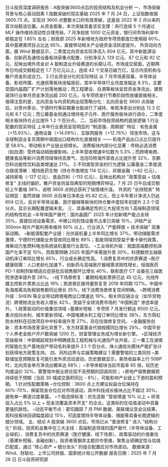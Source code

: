 日斗投资深度调研报告：A股突破3600点后的投资结构及机会分析
一、市场突破背景与核心驱动因素
1.指数突破的现实基础
2025 年 7 月 24 日，上证指数收报 3605.73 点，实现对 3600 点整数关口的有效突破，这是自 2022 年 2 月以来的首次站稳该位置。从资金面看，本次突破具备坚实支撑：央行连续 5 个月通过 MLF 操作维持流动性合理充裕，7 月净投放 1000 亿元资金，银行间市场利率中枢稳定在 1.85% 左右；财政部 2025 年新增地方政府专项债额度已使用超 60%，其中基建类项目占比达 65%，直接带动相关产业链资金活跃度提升。
外资动向方面，据 Wind 数据显示，二季度北向资金实际净流入 604 亿元，其中新能源设备、创新药及通信设备板块获重点配置，分别净买入 129 亿元、87 亿元和 92 亿元，反映出境外资金对 A 股制造业升级赛道的长期认可。市场成交层面，近期两市日均成交额稳定在 1.7 万亿元以上，连续 42 个交易日破万亿，显示内资机构与散户资金形成合力。
2.行业资金分化的实际特征
从 7 月市场表现看，半导体设备、影视传媒、光通信等板块涨幅居前，其中半导体行业月度涨幅达 8.3%，主要受国内晶圆厂扩产计划落地推动；而工程建设、白酒等板块呈现资金净流出，建筑装饰行业单月资金净流出超 200 亿元，与专项债发行节奏阶段性放缓直接相关。
值得注意的是，北向资金与内资机构出现策略分化：北向资金在 3600 点突破后，对贵州茅台、宁德时代等前期重仓股进行了减持，单周净卖出分别达 12.3 亿元和 8.7 亿元；而公募基金则通过增持电子元件、医疗服务板块进行调仓，二季度相关板块持仓占比提升 1.2 个百分点。
二、当前市场投资结构的底层逻辑
1.行业配置的现实特征
上半年行业表现呈现明显的 "制造强、周期弱" 特征：有色金属（+15.93%）、通用设备（+14.09%）、互联网服务（+12.76%）领涨市场，这与全球制造业复苏周期中我国出口结构优化直接相关 —— 机电产品出口占比已提升至 58.6%，带动相关产业链业绩增长。
消费板块内部分化显著：传统必选消费（如白酒）受终端动销放缓影响，上半年营收增速中位数为 5.3%；而跨境电商、健康食品等新兴消费领域保持高景气，泡泡玛特海外营收占比提升至 32%，东鹏饮料功能性饮料品类增速达 21%。
2.不同类型资金的行为逻辑
公募基金二季度调仓路径清晰：增持医药生物（持仓市值增加 114 亿元）、非银金融（+82 亿元），减持家电（-127 亿元）、食品饮料（-113 亿元），反映出机构对 "政策受益 + 估值修复" 主线的偏好。散户资金则呈现典型的短期博弈特征，7 月 25 日午后成交额较上午萎缩 38%，说明 3600 点附近获利了结情绪升温。
外资的 "长持短卖" 特征明显：虽然突破 3600 点后单日净卖出 65.82 亿元，但上半年累计净流入仍达 604 亿元，且对半导体设备、医疗器械等板块的持仓集中度较年初提升 2.3 个百分点，显示长期配置逻辑未变。
三、具备确定性的三大投资方向
1.高端制造领域的结构性机会
◦半导体国产替代：国内晶圆厂 2025 年计划新增产能占全球 35%，直接拉动设备需求，中微公司刻蚀设备市占率已突破 15%，沪硅产业 300mm 硅片产能利用率维持 90% 以上，行业进入 "产能释放 + 技术突破" 双重驱动期。
◦新能源配套产业链：光伏装机量上半年同比增长 37%，带动储能需求激增，宁德时代储能业务营收同比增长 89%；氢能领域则受益于重卡替代政策，潍柴动力氢燃料电池系统装机量居行业首位。
◦工业母机升级：我国高端数控机床国产化率不足 10%，而政策明确 2025 年国产率需提升至 30%，科德数控五轴联动机床订单同比增长 65%，行业成长确定性高。
1.消费复苏中的优质赛道
◦医疗健康刚需：人口老龄化加速下，创新药与高端医疗器械需求刚性增长，恒瑞医药 PD-1 抑制剂新增适应症获批后销售额环比增长 40%，联影医疗 CT 设备在三级医院渗透率提升至 28%。
◦线下场景修复：暑期档电影票房已达 45 亿元，光线传媒主控影片票房占比达 19%；旅游景区接待量恢复至 2019 年同期 127%，中国中免海南离岛免税销售额同比增长 35%，线下消费场景修复空间明确。
◦跨境消费升级：SHEIN 等企业带动跨境电商出口增速达 19%，相关供应链企业（如华贸物流）跨境物流业务收入增长 42%，受益于全球消费市场的 "中国制造" 渗透率提升。
1.政策驱动的价值重估领域
◦基建补短板：专项债 7 月发行额达 8500 亿元，重点投向水利、城市更新领域，中国电建水利工程订单同比增长 38%，东方雨虹防水材料在旧改项目中中标率提升至 27%，存在估值修复空间。
◦金融服务创新：资本市场改革深化背景下，东方财富基金代销规模同比增长 29%，中国平安个人养老金账户开户数突破 1200 万，财富管理业务成为增长新引擎。
◦区域经济受益板块：中部崛起规划中明确提及工程机械与光通信产业升级，三一重工在湖南的智能化生产基地投产带动毛利率提升 2.1 个百分点，烽火通信光模块产能扩张计划获得地方政策支持。
四、风险边界与实操策略建议
1.需要警惕的三类风险
◦美联储加息预期反复可能引发外资流动波动，历史数据显示，美债收益率上行 50BP 时，北向资金单月净流出概率达 68%；
◦半导体板块当前市盈率 65 倍，较历史均值溢价 32%，需警惕中报业绩兑现不及预期的回调风险；
◦房地产销售数据若持续低于预期（当前 30 城成交面积同比 - 8%），可能影响产业链上下游的盈利预期。
1.针对性配置策略
◦仓位控制：3600 点上方建议权益仓位保持在 60%-70%，保留现金仓位应对市场波动，其中科技成长板块占比不超过 30%，避免单一赛道过度暴露。
◦个股选择标准：优先选取 "营收增速 15% 以上 + 研发投入占比 5% 以上 + 现金流覆盖资本开支" 的企业，这类标的在估值波动中具备更强抗跌性。
◦动态平衡节点：密切跟踪 7 月 PMI 数据、美联储议息会议结果，若科技板块回调幅度超过 15%，可适度增持半导体设备、储能等具备长期逻辑的细分领域。
五、结论
A 股突破 3600 点后，市场已从 "普涨修复" 进入 "结构分化" 阶段，投资机会集中在三大主线：高端制造领域的国产替代（半导体设备、工业母机）、消费复苏中的优质赛道（医疗健康、线下场景）、政策驱动的价值重估（基建补短板、金融创新）。投资者需摒弃主题炒作思维，聚焦业绩确定性与估值匹配度，通过 "核心资产 + 细分龙头" 的组合配置应对市场波动。
数据来源：Wind、财联社、上市公司财报、国家统计局公开数据
报告日期：2025 年 7 月 26 日
日斗投资研究部